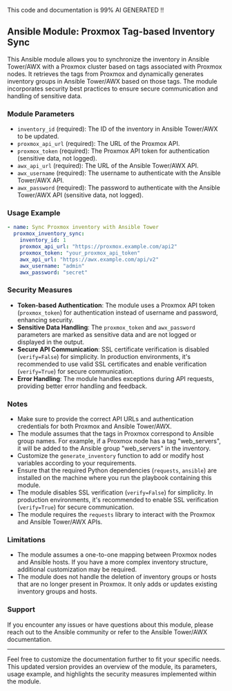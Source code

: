 This code and documentation is 99% AI GENERATED !!

## Ansible Module: Proxmox Tag-based Inventory Sync

This Ansible module allows you to synchronize the inventory in Ansible Tower/AWX with a Proxmox cluster based on tags associated with Proxmox nodes. It retrieves the tags from Proxmox and dynamically generates inventory groups in Ansible Tower/AWX based on those tags. The module incorporates security best practices to ensure secure communication and handling of sensitive data.

### Module Parameters

- `inventory_id` (required): The ID of the inventory in Ansible Tower/AWX to be updated.
- `proxmox_api_url` (required): The URL of the Proxmox API.
- `proxmox_token` (required): The Proxmox API token for authentication (sensitive data, not logged).
- `awx_api_url` (required): The URL of the Ansible Tower/AWX API.
- `awx_username` (required): The username to authenticate with the Ansible Tower/AWX API.
- `awx_password` (required): The password to authenticate with the Ansible Tower/AWX API (sensitive data, not logged).

### Usage Example

```yaml
- name: Sync Proxmox inventory with Ansible Tower
  proxmox_inventory_sync:
    inventory_id: 1
    proxmox_api_url: "https://proxmox.example.com/api2"
    proxmox_token: "your_proxmox_api_token"
    awx_api_url: "https://awx.example.com/api/v2"
    awx_username: "admin"
    awx_password: "secret"
```

### Security Measures

- **Token-based Authentication**: The module uses a Proxmox API token (`proxmox_token`) for authentication instead of username and password, enhancing security.
- **Sensitive Data Handling**: The `proxmox_token` and `awx_password` parameters are marked as sensitive data and are not logged or displayed in the output.
- **Secure API Communication**: SSL certificate verification is disabled (`verify=False`) for simplicity. In production environments, it's recommended to use valid SSL certificates and enable verification (`verify=True`) for secure communication.
- **Error Handling**: The module handles exceptions during API requests, providing better error handling and feedback.

### Notes

- Make sure to provide the correct API URLs and authentication credentials for both Proxmox and Ansible Tower/AWX.
- The module assumes that the tags in Proxmox correspond to Ansible group names. For example, if a Proxmox node has a tag "web_servers", it will be added to the Ansible group "web_servers" in the inventory.
- Customize the `generate_inventory` function to add or modify host variables according to your requirements.
- Ensure that the required Python dependencies (`requests`, `ansible`) are installed on the machine where you run the playbook containing this module.
- The module disables SSL verification (`verify=False`) for simplicity. In production environments, it's recommended to enable SSL verification (`verify=True`) for secure communication.
- The module requires the `requests` library to interact with the Proxmox and Ansible Tower/AWX APIs.

### Limitations

- The module assumes a one-to-one mapping between Proxmox nodes and Ansible hosts. If you have a more complex inventory structure, additional customization may be required.
- The module does not handle the deletion of inventory groups or hosts that are no longer present in Proxmox. It only adds or updates existing inventory groups and hosts.

### Support

If you encounter any issues or have questions about this module, please reach out to the Ansible community or refer to the Ansible Tower/AWX documentation.

______________________________________________________________________

Feel free to customize the documentation further to fit your specific needs. This updated version provides an overview of the module, its parameters, usage example, and highlights the security measures implemented within the module.
